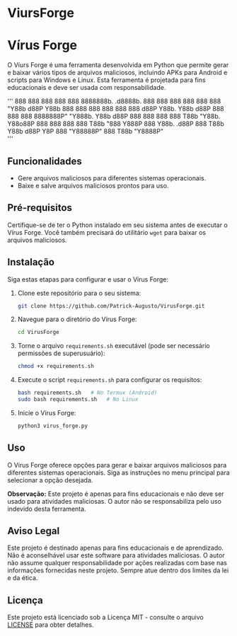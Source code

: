 # ViursForge


# Vírus Forge

O Víurs Forge é uma ferramenta desenvolvida em Python que permite gerar e baixar vários tipos de arquivos maliciosos, incluindo APKs para Android e scripts para Windows e Linux. Esta ferramenta é projetada para fins educacionais e deve ser usada com responsabilidade.

'''
888     888   888   888     888     8888888b.         .d8888b.
888     888   888   888     888     888   "Y88b      d88P  Y88b
888     888   888   888     888     888   d88P       Y88b.
Y88b   d88P   888   888     888     8888888P"         "Y888b.
 Y88b d88P    888   888     888     888 T88b             "Y88b. 
  Y88o88P     888   888     888     888  T88b              "888
   Y888P      888   Y88b. .d88P     888   T88b       Y88b  d88P 
    Y8P       888    "Y88888P"      888    T88b       "Y8888P"  
    '''

## Funcionalidades

- Gere arquivos maliciosos para diferentes sistemas operacionais.
- Baixe e salve arquivos maliciosos prontos para uso.

## Pré-requisitos

Certifique-se de ter o Python instalado em seu sistema antes de executar o Vírus Forge. Você também precisará do utilitário `wget` para baixar os arquivos maliciosos.

## Instalação

Siga estas etapas para configurar e usar o Vírus Forge:

1. Clone este repositório para o seu sistema:

   ```bash
   git clone https://github.com/Patrick-Augusto/VirusForge.git
   ```

2. Navegue para o diretório do Vírus Forge:

   ```bash
   cd VirusForge
   ```

3. Torne o arquivo `requirements.sh` executável (pode ser necessário permissões de superusuário):

   ```bash
   chmod +x requirements.sh
   ```

4. Execute o script `requirements.sh` para configurar os requisitos:

   ```bash
   bash requirements.sh   # No Termux (Android)
   sudo bash requirements.sh   # No Linux
   ```

5. Inicie o Vírus Forge:

   ```bash
   python3 virus_forge.py
   ```

## Uso

O Vírus Forge oferece opções para gerar e baixar arquivos maliciosos para diferentes sistemas operacionais. Siga as instruções no menu principal para selecionar a opção desejada.

**Observação:** Este projeto é apenas para fins educacionais e não deve ser usado para atividades maliciosas. O autor não se responsabiliza pelo uso indevido desta ferramenta.

## Aviso Legal

Este projeto é destinado apenas para fins educacionais e de aprendizado. Não é aconselhável usar este software para atividades maliciosas. O autor não assume qualquer responsabilidade por ações realizadas com base nas informações fornecidas neste projeto. Sempre atue dentro dos limites da lei e da ética.

## Licença

Este projeto está licenciado sob a Licença MIT - consulte o arquivo [LICENSE](LICENSE) para obter detalhes.
